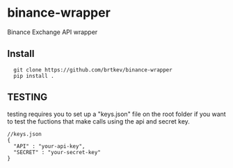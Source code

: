 # binance-wrapper
Binance Exchange API wrapper

## Install
```
  git clone https://github.com/brtkev/binance-wrapper
  pip install .
```

## TESTING

testing requires you to set up a "keys.json" file on the root folder if you want to test the fuctions
that make calls using the api and secret key.

```
//keys.json
{
  "API" : "your-api-key",
  "SECRET" : "your-secret-key"
}
```
